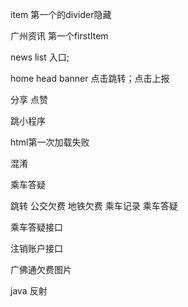 item 第一个的divider隐藏

广州资讯 第一个firstItem

news list 入口;

 home head banner 点击跳转；点击上报

分享 点赞

跳小程序

html第一次加载失败



混淆



乘车答疑

跳转 公交欠费 地铁欠费 乘车记录 乘车答疑

乘车答疑接口

注销账户接口

广佛通欠费图片





java 反射
